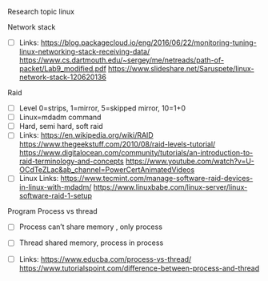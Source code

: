 Research topic linux

Network stack
- [ ] Links:
https://blog.packagecloud.io/eng/2016/06/22/monitoring-tuning-linux-networking-stack-receiving-data/
https://www.cs.dartmouth.edu/~sergey/me/netreads/path-of-packet/Lab9_modified.pdf
https://www.slideshare.net/Saruspete/linux-network-stack-120620136


Raid
- [ ] Level 0=strips, 1=mirror, 5=skipped mirror, 10=1+0
- [ ] Linux=mdadm command
- [ ] Hard, semi hard, soft raid
- [ ] Links:
https://en.wikipedia.org/wiki/RAID
https://www.thegeekstuff.com/2010/08/raid-levels-tutorial/
https://www.digitalocean.com/community/tutorials/an-introduction-to-raid-terminology-and-concepts
https://www.youtube.com/watch?v=U-OCdTeZLac&ab_channel=PowerCertAnimatedVideos
- [ ] Linux Links:
https://www.tecmint.com/manage-software-raid-devices-in-linux-with-mdadm/
https://www.linuxbabe.com/linux-server/linux-software-raid-1-setup

Program Process vs thread
- [ ] Process can’t share memory , only process
- [ ] Thread shared memory, process in process
- [ ] Links:
https://www.educba.com/process-vs-thread/
https://www.tutorialspoint.com/difference-between-process-and-thread

